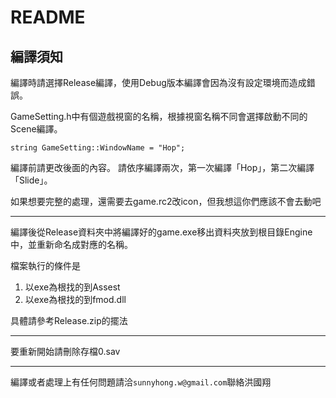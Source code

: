 # README


## 編譯須知
編譯時請選擇Release編譯，使用Debug版本編譯會因為沒有設定環境而造成錯誤。

GameSetting.h中有個遊戲視窗的名稱，根據視窗名稱不同會選擇啟動不同的Scene編譯。

```string GameSetting::WindowName = "Hop";```

編譯前請更改後面的內容。
請依序編譯兩次，第一次編譯「Hop」，第二次編譯「Slide」。

如果想要完整的處理，還需要去game.rc2改icon，但我想這你們應該不會去動吧

---

編譯後從Release資料夾中將編譯好的game.exe移出資料夾放到根目錄Engine中，並重新命名成對應的名稱。


檔案執行的條件是

1. 以exe為根找的到Assest
2. 以exe為根找的到fmod.dll

具體請參考Release.zip的擺法

---

要重新開始請刪除存檔0.sav

---

編譯或者處理上有任何問題請洽```sunnyhong.w@gmail.com```聯絡洪國翔
